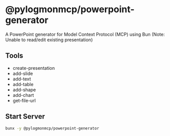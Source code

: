 # @pylogmonmcp/powerpoint-generator

A PowerPoint generator for Model Context Protocol (MCP) using Bun (Note: Unable to read/edit existing presentation)

## Tools

- create-presentation
- add-slide
- add-text
- add-table
- add-shape
- add-chart
- get-file-url

## Start Server

```bash
bunx -y @pylogmonmcp/powerpoint-generator
```
